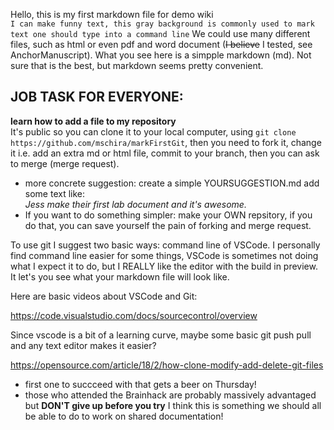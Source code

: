 Hello, this is my first markdown file for demo wiki  
`I can make funny text, this gray background is commonly used to mark text one should type into a command line`
We could use many different files, such as html or even pdf and word document (~~I believe~~ I tested, see AnchorManuscript). What you see here is a simpple markdown (md). 
Not sure that is the best, but markdown seems pretty convenient.

## JOB TASK FOR EVERYONE: 
**learn how to add a file to my repository**   
It's public so you can clone it to your local computer, using `git clone https://github.com/mschira/markFirstGit`, then you need to fork it, change it i.e. add an extra md or html file, commit to your branch, then you can ask to merge (merge request).
* more concrete suggestion: create a simple YOURSUGGESTION.md add some text like:  
*Jess make their first lab document and it's awesome.*   
* If you want to do something simpler: make your OWN repsitory, if you do that, you can save yourself the pain of forking and merge request.

To use git I suggest two basic ways: command line of VSCode.
I personally find command line easier for some things, VSCode is sometimes not doing what I expect it to do, but I REALLY like the editor with the build in preview. It let's you see what your markdown file will look like.

Here are basic videos about VSCode and Git:

https://code.visualstudio.com/docs/sourcecontrol/overview

Since vscode is a bit of a learning curve, maybe some basic git push pull and any text editor makes it easier?

https://opensource.com/article/18/2/how-clone-modify-add-delete-git-files

* first one to succceed with that gets a beer on Thursday!   
* those who attended the Brainhack are probably massively advantaged but **DON'T give up before you try** I think this is something we should all be able to do to work on shared documentation!

